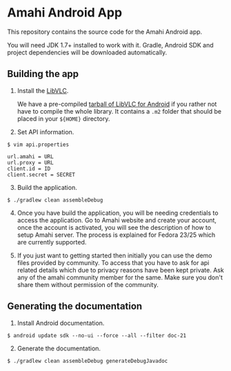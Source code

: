 # Amahi Android App

This repository contains the source code for the Amahi Android app.

You will need JDK 1.7+ installed to work with it.
Gradle, Android SDK and project dependencies will be downloaded automatically.

## Building the app

1. Install the [LibVLC](https://github.com/amahi/libvlc-android).

    We have a pre-compiled
    [tarball of LibVLC for Android](https://dl.dropboxusercontent.com/u/364883/Amahi/maven-2.0.tar.gz)
    if you rather not have to compile the whole library.
    It contains a `.m2` folder that should be placed in your `${HOME}` directory.

2. Set API information.

  ```
  $ vim api.properties
  ```
  ```
  url.amahi = URL
  url.proxy = URL
  client.id = ID
  client.secret = SECRET
  ```

3. Build the application.

  ```
  $ ./gradlew clean assembleDebug

  ```
4. Once you have build the application, you will be needing credentials to access the application. Go to Amahi website and create your account, once the account is activated, you will see the description of how to setup Amahi server. The process is explained for Fedora 23/25 which are currently supported.

5. If you just want to getting started then initially you can use the demo files provided by community. To access that you have to ask for api related details which due to privacy reasons have been kept private. Ask any of the amahi community member for the same. Make sure you don't share them without permission of the community.

## Generating the documentation

1. Install Android documentation.

  ```
  $ android update sdk --no-ui --force --all --filter doc-21
  ```

2. Generate the documentation.

  ```
  $ ./gradlew clean assembleDebug generateDebugJavadoc
  ```
